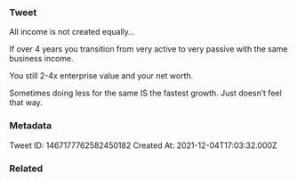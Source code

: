 ### Tweet
All income is not created equally…

If over 4 years you transition from very active to very passive with the same business income.

You still 2-4x enterprise value and your net worth.

Sometimes doing less for the same IS the fastest growth. Just doesn’t feel that way.

### Metadata
Tweet ID: 1467177762582450182
Created At: 2021-12-04T17:03:32.000Z

### Related

